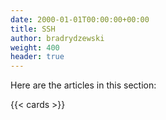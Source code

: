 ```yaml
---
date: 2000-01-01T00:00:00+00:00
title: SSH
author: bradrydzewski
weight: 400
header: true
---
```


Here are the articles in this section:

{{< cards >}}